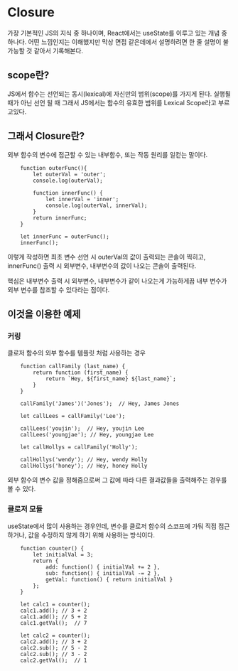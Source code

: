 # Closure

가장 기본적인 JS의 지식 중 하나이며, React에서는 useState를 이루고 있는 개념 중 하나다.
어떤 느낌인지는 이해했지만 막상 면접 같은데에서 설명하려면 한 줄 설명이 불가능할 것 같아서 기록해본다.

## scope란?

JS에서 함수는 선언되는 동시(lexical)에 자신만의 범위(scope)를 가지게 된다. 실행될 때가 아닌 선언 될 때
그래서 JS에서는 함수의 유효한 범위를 Lexical Scope라고 부르고있다.

## 그래서 Closure란?

외부 함수의 변수에 접근할 수 있는 내부함수, 또는 작동 원리를 일컫는 말이다.

```
    function outerFunc(){
        let outerVal = 'outer';
        console.log(outerVal);

        function innerFunc() {
            let innerVal = 'inner';
            console.log(outerVal, innerVal);
        }
        return innerFunc;
    }

    let innerFunc = outerFunc();
    innerFunc();
```

이렇게 작성하면 최초 변수 선언 시 outerVal의 값이 출력되는 콘솔이 찍히고,
innerFunc() 출력 시 외부변수, 내부변수의 값이 나오는 콘솔이 출력된다.

핵심은 내부변수 출력 시 외부변수, 내부변수가 같이 나오는게 가능하게끔 내부 변수가 외부 변수를 참조할 수 있다라는 점이다.

## 이것을 이용한 예제

### 커링

클로저 함수의 외부 함수를 템플릿 처럼 사용하는 경우

```
    function callFamily (last_name) {
        return function (first_name) {
            return `Hey, ${first_name} ${last_name}`;
        }
    }

    callFamily('James')('Jones');  // Hey, James Jones

    let callLees = callFamily('Lee');

    callLees('youjin');	 // Hey, youjin Lee
    callLees('youngjae'); // Hey, youngjae Lee

    let callHollys = callFamily('Holly');

    callHollys('wendy'); // Hey, wendy Holly
    callHollys('honey'); // Hey, honey Holly
```

외부 함수의 변수 값을 정해줌으로써 그 값에 따라 다른 결과값들을 출력해주는 경우를 볼 수 있다.

### 클로저 모듈

useState에서 많이 사용하는 경우인데, 변수를 클로저 함수의 스코프에 가둬 직접 접근하거나, 값을 수정하지 않게 하기 위해 사용하는 방식이다.

```
    function counter() {
        let initialVal = 3;
        return {
            add: function() { initialVal += 2 },
            sub: function() { initialVal -= 2 },
            getVal: function() { return initialVal }
        };
    }

    let calc1 = counter();
    calc1.add(); // 3 + 2
    calc1.add(); // 5 + 2
    calc1.getVal();  // 7

    let calc2 = counter();
    calc2.add(); // 3 + 2
    calc2.sub(); // 5 - 2
    calc2.sub(); // 3 - 2
    calc2.getVal();  // 1
```
